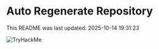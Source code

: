# Auto Regenerate Repository

This README was last updated: 2025-10-14 19:31:23

 ![TryHackMe](https://tryhackme.com/badge/533634)